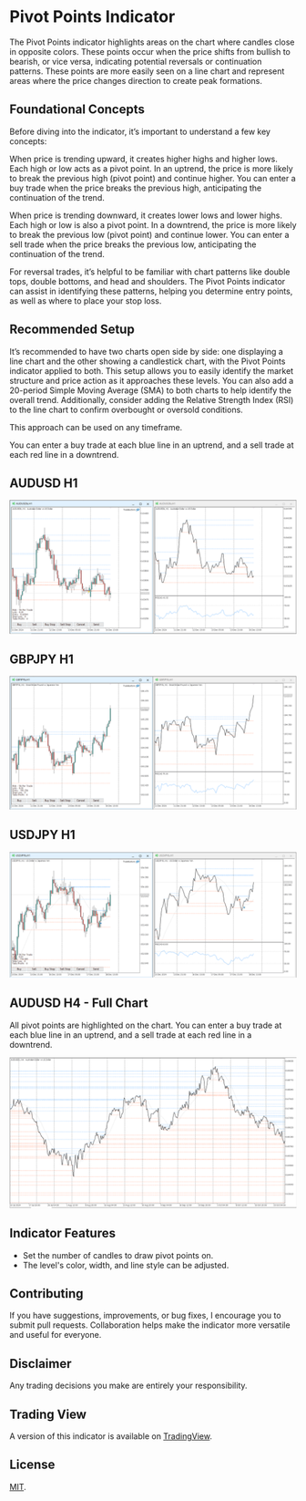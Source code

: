 # Pivot Points Indicator

The Pivot Points indicator highlights areas on the chart where candles close in opposite colors. These points occur when the price shifts from bullish to bearish, or vice versa, indicating potential reversals or continuation patterns. These points are more easily seen on a line chart and represent areas where the price changes direction to create peak formations.

## Foundational Concepts

Before diving into the indicator, it’s important to understand a few key concepts:

When price is trending upward, it creates higher highs and higher lows. Each high or low acts as a pivot point. In an uptrend, the price is more likely to break the previous high (pivot point) and continue higher. You can enter a buy trade when the price breaks the previous high, anticipating the continuation of the trend.

When price is trending downward, it creates lower lows and lower highs. Each high or low is also a pivot point. In a downtrend, the price is more likely to break the previous low (pivot point) and continue lower. You can enter a sell trade when the price breaks the previous low, anticipating the continuation of the trend.

For reversal trades, it’s helpful to be familiar with chart patterns like double tops, double bottoms, and head and shoulders. The Pivot Points indicator can assist in identifying these patterns, helping you determine entry points, as well as where to place your stop loss.

## Recommended Setup

It’s recommended to have two charts open side by side: one displaying a line chart and the other showing a candlestick chart, with the Pivot Points indicator applied to both. This setup allows you to easily identify the market structure and price action as it approaches these levels. You can also add a 20-period Simple Moving Average (SMA) to both charts to help identify the overall trend. Additionally, consider adding the Relative Strength Index (RSI) to the line chart to confirm overbought or oversold conditions.

This approach can be used on​ any timeframe.

You can enter a buy trade at each blue line in an uptrend, and a sell trade at each red line in a downtrend.

## AUDUSD H1

![AUDUSD H1 Chart Setup](https://github.com/roshaneforde/pivot-points-indicator/blob/main/screenshots/audusd.png)

## GBPJPY H1

![GBPJPY H1 Chart Setup](https://github.com/roshaneforde/pivot-points-indicator/blob/main/screenshots/gbpjpy.png)

##  USDJPY H1

![USDJPY H1 Trade Example](https://github.com/roshaneforde/pivot-points-indicator/blob/main/screenshots/usdjpy-trade-example-h1.png)

## AUDUSD H4 - Full Chart

All pivot points are highlighted on the chart. You can enter a buy trade at each blue line in an uptrend, and a sell trade at each red line in a downtrend.

![AUDUSD H4 Full Chart](https://github.com/roshaneforde/pivot-points-indicator/blob/main/screenshots/audusd-full.png)

## Indicator Features

* Set the number of candles to draw pivot points on.
* The level's color, width, and line style can be adjusted.

## Contributing
If you have suggestions, improvements, or bug fixes, I encourage you to submit pull requests. Collaboration helps make the indicator more versatile and useful for everyone. 

## Disclaimer

Any trading decisions you make are entirely your responsibility.

## Trading View

A version of this indicator is available on [TradingView](https://www.tradingview.com/script/vTIfOWlk-Pivot-Points/).

## License

[MIT](https://github.com/roshaneforde/retracement-levels-indicator/blob/main/LICENSE.txt).
